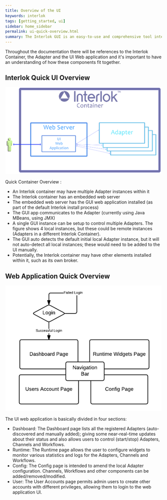 ```yaml
---
title: Overview of the UI
keywords: interlok
tags: [getting_started, ui]
sidebar: home_sidebar
permalink: ui-quick-overview.html
summary: The Interlok GUI is an easy-to-use and comprehensive tool intended to facilitate Adapter management, monitoring and configuration.
---
```


Throughout the documentation there will be references to the Interlok Container, the Adapter and the UI Web application and it's important to have an understanding of how these components fit together.

## Interlok Quick UI Overview ##

![Quick Container Overview](../../images/ui-user-guide/quick-overview.png)

Quick Container Overview :

- An Interlok container may have multiple Adapter instances within it
- The Interlok container has an embedded web server
- The embedded web server has the GUI web application installed (as part of the default Interlok install process)
- The GUI app communicates to the Adapter (currently using Java MBeans, using JMX)
- A single GUI instance can be setup to control multiple Adapters. The figure shows 4 local instances, but these could be remote instances (Adapters in a different Interlok Container).
- The GUI auto detects the default initial local Adapter instance, but it will not auto-detect all local instances; these would need to be added to the UI manually.
- Potentially, the Interlok container may have other elements installed within it, such as its own broker.

## Web Application Quick Overview ##

![Basic UI Sitemap](../../images/ui-user-guide/quick-sitemap.png)

The UI web application is basically divided in four sections:

- Dashboard: The Dashboard page lists all the registered Adapters (auto-discovered and manually added); giving some near-real-time updates about their status and also allows users to control (start/stop) Adapters, Channels and Workflows.
- Runtime: The Runtime page allows the user to configure widgets to monitor various statistics and logs for the Adapters, Channels and Workflows.
- Config: The Config page is intended to amend the local Adapter configuration. Channels, Workflows and other components can be added/removed/modified.
- User: The User Accounts page permits admin users to create other accounts with different privileges, allowing them to login to the web application UI.
